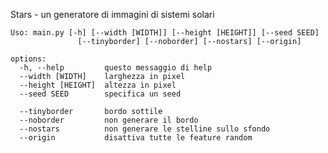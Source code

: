 <!-- ![alt text](http://url/to/img.png) -->

Stars - un generatore di immagini di sistemi solari
```
Uso: main.py [-h] [--width [WIDTH]] [--height [HEIGHT]] [--seed SEED]
               [--tinyborder] [--noborder] [--nostars] [--origin]

options:
  -h, --help         questo messaggio di help
  --width [WIDTH]    larghezza in pixel
  --height [HEIGHT]  altezza in pixel
  --seed SEED        specifica un seed

  --tinyborder       bordo sottile
  --noborder         non generare il bordo
  --nostars          non generare le stelline sullo sfondo
  --origin           disattiva tutte le feature random
 ```
